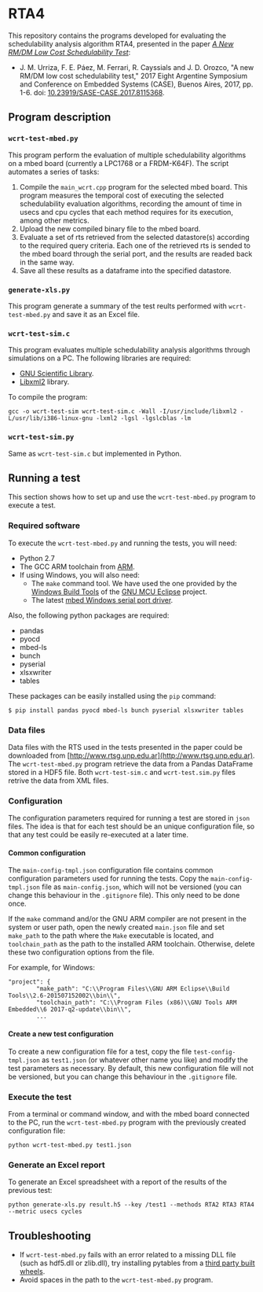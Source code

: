 # RTA4
This repository contains the programs developed for evaluating the schedulability analysis algorithm RTA4, presented in the paper [*A New RM/DM Low Cost Schedulability Test*](https://ieeexplore.ieee.org/document/8115368/):

* J. M. Urriza, F. E. Páez, M. Ferrari, R. Cayssials and J. D. Orozco, "A new RM/DM low cost schedulability test," 2017 Eight Argentine Symposium and Conference on Embedded Systems (CASE), Buenos Aires, 2017, pp. 1-6. doi: [10.23919/SASE-CASE.2017.8115368](https://doi.org/10.23919/SASE-CASE.2017.8115368).

## Program description
### `wcrt-test-mbed.py`
This program perform the evaluation of multiple schedulability algorithms on a mbed board (currently a LPC1768 or a FRDM-K64F). The script automates a series of tasks:
1. Compile the `main_wcrt.cpp` program for the selected mbed board. This program measures the temporal cost of executing the selected schedulability evaluation algorithms, recording the amount of time in usecs and cpu cycles that each method requires for its execution, among other metrics.
2. Upload the new compiled binary file to the mbed board.
3. Evaluate a set of rts retrieved from the selected datastore(s) according to the required query criteria. Each one of the retrieved rts is sended to the mbed board through the serial port, and the results are readed back in the same way.
4. Save all these results as a dataframe into the specified datastore.

### `generate-xls.py`
This program generate a summary of the test reults performed with `wcrt-test-mbed.py` and save it as an Excel file.

### `wcrt-test-sim.c`
This program evaluates multiple schedulability analysis algorithms through simulations on a PC. The following libraries are required:
* [GNU Scientific Library](https://www.gnu.org/software/gsl/).
* [Libxml2](http://xmlsoft.org/) library.

To compile the program:
```
gcc -o wcrt-test-sim wcrt-test-sim.c -Wall -I/usr/include/libxml2 -L/usr/lib/i386-linux-gnu -lxml2 -lgsl -lgslcblas -lm
```

### `wcrt-test-sim.py`
Same as `wcrt-test-sim.c` but implemented in Python.

## Running a test
This section shows how to set up and use the `wcrt-test-mbed.py` program to execute a test.

### Required software
To execute the `wcrt-test-mbed.py` and running the tests, you will need:

* Python 2.7
* The GCC ARM toolchain from [ARM](https://developer.arm.com/open-source/gnu-toolchain/gnu-rm).
* If using Windows, you will also need: 
  * The `make` command tool. We have used the one provided by the [Windows Build Tools](https://gnu-mcu-eclipse.github.io/windows-build-tools/install/) of the [GNU MCU Eclipse](https://gnu-mcu-eclipse.github.io/) project.
  * The latest [mbed Windows serial port driver](https://docs.mbed.com/docs/mbed-os-handbook/en/latest/getting_started/what_need/).

Also, the following python packages are required:
* pandas
* pyocd
* mbed-ls
* bunch
* pyserial
* xlsxwriter
* tables

These packages can be easily installed using the `pip` command:
```
$ pip install pandas pyocd mbed-ls bunch pyserial xlsxwriter tables
```

### Data files
Data files with the RTS used in the tests presented in the paper could be downloaded from [http://www.rtsg.unp.edu.ar](http://www.rtsg.unp.edu.ar). The `wcrt-test-mbed.py` program retrieve the data from a Pandas DataFrame stored in a HDF5 file. Both `wcrt-test-sim.c` and `wcrt-test.sim.py` files retrive the data from XML files.

### Configuration

The configuration parameters required for running a test are stored in `json` files. The idea is that for each test should be an unique configuration file, so that any test could be easily re-executed at a later time.

#### Common configuration
The `main-config-tmpl.json` configuration file contains common configuration parameters used for running the tests. Copy the `main-config-tmpl.json` file as `main-config.json`, which will not be versioned (you can change this behaviour in the `.gitignore` file). This only need to be done once.

If the `make` command and/or the GNU ARM compiler are not present in the system or user path, open the newly created `main.json` file and set `make_path` to the path where the `Make` executable is located, and `toolchain_path` as the path to the installed ARM toolchain. Otherwise, delete these two configuration options from the file.

For example, for Windows:
```
"project": {
        "make_path": "C:\\Program Files\\GNU ARM Eclipse\\Build Tools\\2.6-201507152002\\bin\\",
        "toolchain_path": "C:\\Program Files (x86)\\GNU Tools ARM Embedded\\6 2017-q2-update\\bin\\",
        ...
```

#### Create a new test configuration
To create a new configuration file for a test, copy the file `test-config-tmpl.json` as `test1.json` (or whatever other name you like) and modify the test parameters as necessary. By default, this new configuration file will not be versioned, but you can change this behaviour in the `.gitignore` file.

### Execute the test
From a terminal or command window, and with the mbed board connected to the PC, run the `wcrt-test-mbed.py` program with the previously created configuration file:
```
python wcrt-test-mbed.py test1.json
```

### Generate an Excel report
To generate an Excel spreadsheet with a report of the results of the previous test:
```
python generate-xls.py result.h5 --key /test1 --methods RTA2 RTA3 RTA4 --metric usecs cycles
```

## Troubleshooting
* If `wcrt-test-mbed.py` fails with an error related to a missing DLL file (such as hdf5.dll or zlib.dll), try installing pytables from a [third party built wheels](http://www.pytables.org/usersguide/installation.html#id1).
* Avoid spaces in the path to the `wcrt-test-mbed.py` program.

